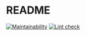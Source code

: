 # README 

[![Maintainability](https://api.codeclimate.com/v1/badges/a99a88d28ad37a79dbf6/maintainability)](https://codeclimate.com/github/codeclimate/codeclimate/maintainability)
[![Lint check](https://github.com/CrazyCash/php-project-lvl1/actions/workflows/lint-test.yml/badge.svg)](https://github.com/CrazyCash/php-project-lvl1/actions/workflows/lint-test.yml)
